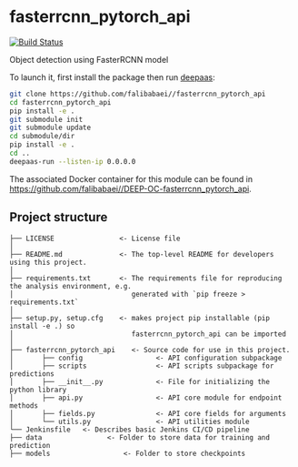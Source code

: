 # fasterrcnn_pytorch_api
[![Build Status](https://jenkins.indigo-datacloud.eu/buildStatus/icon?job=Pipeline-as-code/DEEP-OC-org/UC--fasterrcnn_pytorch_api/master)](https://jenkins.indigo-datacloud.eu/job/Pipeline-as-code/job/DEEP-OC-org/job/UC--fasterrcnn_pytorch_api/job/master)

Object detection using FasterRCNN model

To launch it, first install the package then run [deepaas](https://github.com/indigo-dc/DEEPaaS):
```bash
git clone https://github.com/falibabaei//fasterrcnn_pytorch_api
cd fasterrcnn_pytorch_api
pip install -e .
git submodule init
git submodule update
cd submodule/dir
pip install -e .
cd ..
deepaas-run --listen-ip 0.0.0.0
```
The associated Docker container for this module can be found in https://github.com/falibabaei//DEEP-OC-fasterrcnn_pytorch_api.

## Project structure
```
├── LICENSE                <- License file
│
├── README.md              <- The top-level README for developers using this project.
│
├── requirements.txt       <- The requirements file for reproducing the analysis environment, e.g.
│                             generated with `pip freeze > requirements.txt`
│
├── setup.py, setup.cfg    <- makes project pip installable (pip install -e .) so
│                             fasterrcnn_pytorch_api can be imported
│
├── fasterrcnn_pytorch_api    <- Source code for use in this project.
│       ├── config                  <- API configuration subpackage
│       ├── scripts                 <- API scripts subpackage for predictions
│       ├── __init__.py             <- File for initializing the python library
│       ├── api.py                  <- API core module for endpoint methods
│       ├── fields.py               <- API core fields for arguments
│       └── utils.py                <- API utilities module
└── Jenkinsfile   <- Describes basic Jenkins CI/CD pipeline
├── data                <- Folder to store data for training and prediction
├── models                  <- Folder to store checkpoints

```
